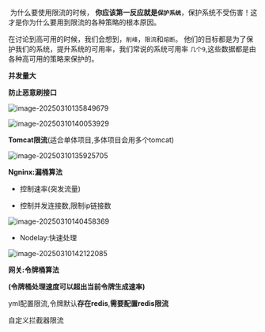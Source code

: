 ​	为什么要使用限流的时候， **你应该第一反应就是`保护系统`**，保护系统不受伤害！这才是你为什么要用到限流的各种策略的根本原因。

​	在讨论到高可用的时候，我们会想到，`削峰`，`限流`和`熔断`。 他们的目标都是为了保护我们的系统，提升系统的可用率，我们常说的系统可用率 `几个9`,这些数据都是由各种高可用的策略来保护的。









**并发量大**

**防止恶意刷接口**

![image-20250310135849679](C:\Users\pqy\AppData\Roaming\Typora\typora-user-images\image-20250310135849679.png)

![image-20250310140053929](C:\Users\pqy\AppData\Roaming\Typora\typora-user-images\image-20250310140053929.png)





**Tomcat限流**(适合单体项目,多体项目会用多个tomcat)

![image-20250310135925705](C:\Users\pqy\AppData\Roaming\Typora\typora-user-images\image-20250310135925705.png)

**Ngninx:漏桶算法**

- 控制速率(突发流量)

- 控制并发连接数,限制ip链接数

![image-20250310140458369](C:\Users\pqy\AppData\Roaming\Typora\typora-user-images\image-20250310140458369.png)

- Nodelay:快速处理

![image-20250310142122085](C:\Users\pqy\AppData\Roaming\Typora\typora-user-images\image-20250310142122085.png)







**网关:令牌桶算法**

**(令牌桶处理速度可以超出当前令牌生成速率)**

yml配置限流,令牌默认**存在redis**,**需要配置redis限流**





自定义拦截器限流